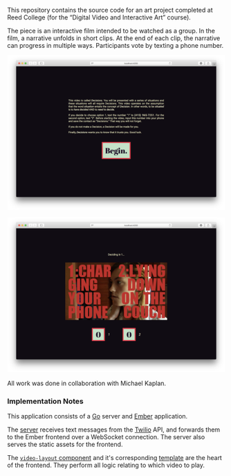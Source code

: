 This repository contains the source code for an art project completed at Reed College (for the “Digital Video and Interactive Art” course).

The piece is an interactive film intended to be watched as a group. In the film, a narrative unfolds in short clips. At the end of each clip, the narrative can progress in multiple ways. Participants vote by texting a phone number.

![The title screen for the piece](title-screen.png?raw=true)

![A voting screen for the piece](voting-screen.png?raw=true)

All work was done in collaboration with Michael Kaplan.

### Implementation Notes

This application consists of a [Go](https://golang.org/) server and [Ember](https://emberjs.com/) application.

The [server](https://github.com/chnn/decisions/blob/master/server.go) receives text messages from the [Twilio](https://www.twilio.com/) API, and forwards them to the Ember frontend over a WebSocket connection. The server also serves the static assets for the frontend.

The [`video-layout` component](https://github.com/chnn/decisions/blob/master/app/components/video-layout/component.js) and it's corresponding [template](https://github.com/chnn/decisions/blob/master/app/components/video-layout/template.hbs) are the heart of the frontend. They perform all logic relating to which video to play.
